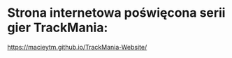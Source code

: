 # Strona internetowa poświęcona serii gier TrackMania:
https://macieytm.github.io/TrackMania-Website/

